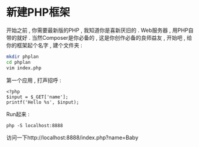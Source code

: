 # 新建PHP框架

开始之前 , 你需要最新版的PHP , 我知道你是喜新厌旧的 . Web服务器 , 用PHP自带的就好 . 当然Composer是你必备的 , 这是你创作必备的良师益友 , 开始吧 , 给你的框架起个名字 , 建个文件夹 : 

```bash
mkdir phplan
cd phplan
vim index.php
```

第一个应用 , 打声招呼 : 

```
<?php
$input = $_GET['name'];
printf('Hello %s', $input);
```

Run起来 : 

```
php -S localhost:8888
```

访问一下http://localhost:8888/index.php?name=Baby





